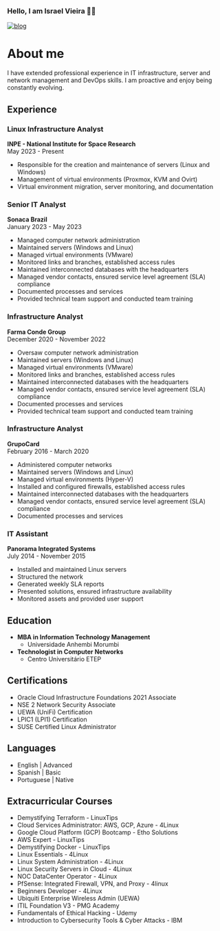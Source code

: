 ### Hello,  I am Israel Vieira 🐧🐧

[![blog](https://img.shields.io/badge/LinkedIn-0077B5?style=for-the-badge&logo=linkedin&logoColor=white)](https://www.linkedin.com/in/israel-dias-vieira/)



# About me

I have extended professional experience in IT infrastructure, server and network management and DevOps skills. I am proactive and enjoy being constantly evolving.

## Experience

### Linux Infrastructure Analyst
**INPE - National Institute for Space Research**  
May 2023 - Present  
- Responsible for the creation and maintenance of servers (Linux and Windows)
- Management of virtual environments (Proxmox, KVM and Ovirt)
- Virtual environment migration, server monitoring, and documentation

### Senior IT Analyst
**Sonaca Brazil**  
January 2023 - May 2023  
- Managed computer network administration
- Maintained servers (Windows and Linux)
- Managed virtual environments (VMware)
- Monitored links and branches, established access rules
- Maintained interconnected databases with the headquarters
- Managed vendor contacts, ensured service level agreement (SLA) compliance
- Documented processes and services
- Provided technical team support and conducted team training

### Infrastructure Analyst
**Farma Conde Group**  
December 2020 - November 2022  
- Oversaw computer network administration
- Maintained servers (Windows and Linux)
- Managed virtual environments (VMware)
- Monitored links and branches, established access rules
- Maintained interconnected databases with the headquarters
- Managed vendor contacts, ensured service level agreement (SLA) compliance
- Documented processes and services
- Provided technical team support and conducted team training

### Infrastructure Analyst
**GrupoCard**  
February 2016 - March 2020  
- Administered computer networks
- Maintained servers (Windows and Linux)
- Managed virtual environments (Hyper-V)
- Installed and configured firewalls, established access rules
- Maintained interconnected databases with the headquarters
- Managed vendor contacts, ensured service level agreement (SLA) compliance
- Documented processes and services

### IT Assistant
**Panorama Integrated Systems**  
July 2014 - November 2015  
- Installed and maintained Linux servers
- Structured the network
- Generated weekly SLA reports
- Presented solutions, ensured infrastructure availability
- Monitored assets and provided user support

## Education

- **MBA in Information Technology Management**
  - Universidade Anhembi Morumbi
- **Technologist in Computer Networks**
  - Centro Universitário ETEP

## Certifications

- Oracle Cloud Infrastructure Foundations 2021 Associate
- NSE 2 Network Security Associate
- UEWA (UniFi) Certification
- LPIC1 (LPI1) Certification
- SUSE Certified Linux Administrator

## Languages

- English | Advanced
- Spanish | Basic
- Portuguese | Native

## Extracurricular Courses

- Demystifying Terraform - LinuxTips
- Cloud Services Administrator: AWS, GCP, Azure - 4Linux
- Google Cloud Platform (GCP) Bootcamp - Etho Solutions
- AWS Expert - LinuxTips
- Demystifying Docker - LinuxTips
- Linux Essentials - 4Linux
- Linux System Administration - 4Linux
- Linux Security Servers in Cloud - 4Linux
- NOC DataCenter Operator - 4Linux
- PfSense: Integrated Firewall, VPN, and Proxy - 4linux
- Beginners Developer - 4Linux
- Ubiquiti Enterprise Wireless Admin (UEWA)
- ITIL Foundation V3 - PMG Academy
- Fundamentals of Ethical Hacking - Udemy
- Introduction to Cybersecurity Tools & Cyber Attacks - IBM

